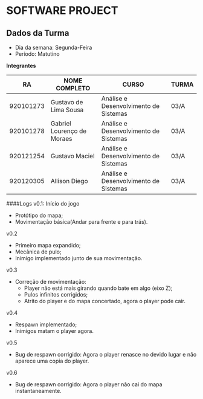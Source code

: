 # SOFTWARE PROJECT

## Dados da Turma
  - Dia da semana: Segunda-Feira
  - Período: Matutino

**Integrantes**

| RA        |  NOME COMPLETO             | CURSO                                 | TURMA |
|-----------|----------------------------|---------------------------------------|-------|
| 920101273 | Gustavo de Lima Sousa      | Análise e Desenvolvimento de Sistemas | 03/A |
| 920101278 | Gabriel Lourenço de Moraes | Análise e Desenvolvimento de Sistemas | 03/A |
| 920121254 | Gustavo Maciel             | Análise e Desenvolvimento de Sistemas | 03/A |
| 920120305 | Allison Diego              | Análise e Desenvolvimento de Sistemas | 03/A |

 
####Logs
v0.1: Início do jogo

- Protótipo do mapa;
- Movimentação básica(Andar para frente e para trás).

v0.2

- Primeiro mapa expandido;
- Mecânica de pulo;
- Inimigo implementado junto de sua movimentação.

v0.3

- Correção de movimentação:
    - Player não está mais girando quando bate em algo (eixo Z);
    - Pulos infinitos corrigidos;
    - Atrito do player e do mapa concertado, agora o player pode cair.

v0.4

- Respawn implementado;
- Inimigos matam o player agora.

v0.5

- Bug de respawn corrigido: Agora o player renasce no devido lugar e não aparece uma copia do player.

v0.6

- Bug de respawn corrigido: Agora o player não cai do mapa instantaneamente.
